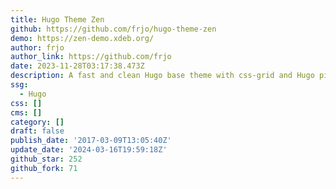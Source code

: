 ```yaml
---
title: Hugo Theme Zen
github: https://github.com/frjo/hugo-theme-zen
demo: https://zen-demo.xdeb.org/
author: frjo
author_link: https://github.com/frjo
date: 2023-11-28T03:17:38.473Z
description: A fast and clean Hugo base theme with css-grid and Hugo pipes support.
ssg:
  - Hugo
css: []
cms: []
category: []
draft: false
publish_date: '2017-03-09T13:05:40Z'
update_date: '2024-03-16T19:59:18Z'
github_star: 252
github_fork: 71
---
```

